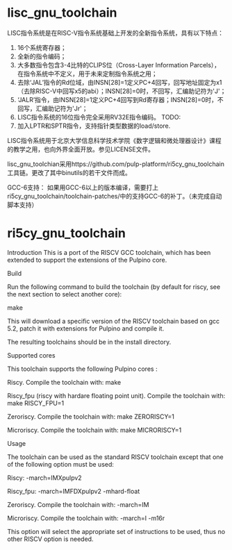 # lisc_gnu_toolchain
LISC指令系统是在RISC-V指令系统基础上开发的全新指令系统，具有以下特点：
  1. 16个系统寄存器；
  2. 全新的指令编码；
  3. 大多数指令包含3-4比特的CLIPS位（Cross-Layer Information Parcels），在指令系统中不定义，用于未来定制指令系统之用；
  4. 去除‘JAL’指令的Rd位域，由INSN[28]=1定义PC+4回写，回写地址固定为x1 （去除RISC-V中回写x5的abi）；INSN[28]=0时，不回写，汇编助记符为'J'；
  5. ‘JALR’指令，由INSN[28]=1定义PC+4回写到Rd寄存器；INSN[28]=0时，不回写，汇编助记符为'Jr'；
  6. LISC指令系统的16位指令完全采用RV32E指令编码。
  TODO:
  7. 加入LPTR和SPTR指令，支持指针类型数据的load/store.

LISC指令系统用于北京大学信息科学技术学院《数字逻辑和微处理器设计》课程的教学之用，也向外界全面开放。参见LICENSE文件。

lisc_gnu_toolchian采用https://github.com/pulp-platform/ri5cy_gnu_toolchain 工具链。更改了其中binutils的若干文件而成。

GCC-6支持：
  如果用GCC-6以上的版本编译，需要打上ri5cy_gnu_toolchain/toolchain-patches/中的支持GCC-6的补丁。（未完成自动脚本支持）

# ri5cy_gnu_toolchain
Introduction
This is a port of the RISCV GCC toolchain, which has been extended to support the extensions of the Pulpino core.

Build

Run the following command to build the toolchain (by default for riscy, see the next section to select another core):

make

This will download a specific version of the RISCV toolchain based on gcc 5.2, patch it with extensions for Pulpino and compile it.

The resulting toolchains should be in the install directory.

Supported cores

This toolchain supports the following Pulpino cores :

Riscy. Compile the toolchain with: make

Riscy_fpu (riscy with hardare floating point unit). Compile the toolchain with: make RISCY_FPU=1

Zeroriscy. Compile the toolchain with: make ZERORISCY=1

Microriscy. Compile the toolchain with: make MICRORISCY=1

Usage

The toolchain can be used as the standard RISCV toolchain except that one of the following option must be used:

Riscy: -march=IMXpulpv2

Riscy_fpu: -march=IMFDXpulpv2 -mhard-float

Zeroriscy. Compile the toolchain with: -march=IM

Microriscy. Compile the toolchain with: -march=I -m16r

This option will select the appropriate set of instructions to be used, thus no other RISCV option is needed.
